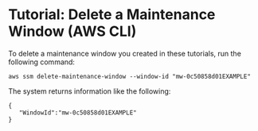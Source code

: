 # Tutorial: Delete a Maintenance Window \(AWS CLI\)<a name="mw-cli-tutorial-delete-mw"></a>

To delete a maintenance window you created in these tutorials, run the following command:

```
aws ssm delete-maintenance-window --window-id "mw-0c50858d01EXAMPLE"
```

The system returns information like the following:

```
{
   "WindowId":"mw-0c50858d01EXAMPLE"
}
```